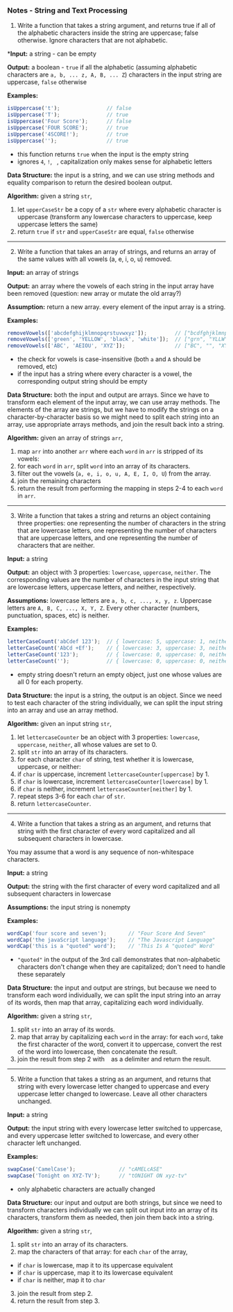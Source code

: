 ### Notes - String and Text Processing ###

1. Write a function that takes a string argument, and returns true if all of the alphabetic characters inside the string are uppercase; false otherwise. Ignore characters that are not alphabetic.

***Input:** a string - can be empty

**Output:** a boolean - `true` if all the alphabetic (assuming alphabetic characters are `a, b, ... z, A, B, ... Z`) characters in the input string are uppercase, `false` otherwise

**Examples:**

```javascript
isUppercase('t');               // false
isUppercase('T');               // true
isUppercase('Four Score');      // false
isUppercase('FOUR SCORE');      // true
isUppercase('4SCORE!');         // true
isUppercase('');                // true
```

- this function returns `true` when the input is the empty string
- ignores `4`, `!`, ` `, capitalization only makes sense for alphabetic letters

**Data Structure:** the input is a string, and we can use string methods and equality comparison to return the desired boolean output.

**Algorithm:** given a string `str`,

1. let `upperCaseStr` be a copy of a `str` where every alphabetic character is uppercase (transform any lowercase characters to uppercase, keep uppercase letters the same)
2. return `true` if `str` and `upperCaseStr` are equal, `false` otherwise

---

2. Write a function that takes an array of strings, and returns an array of the same values with all vowels (a, e, i, o, u) removed.

**Input:** an array of strings

**Output:** an array where the vowels of each string in the input array have been removed (question: new array or mutate the old array?)

**Assumption:** return a new array. every element of the input array is a string.

**Examples:**

```javascript
removeVowels(['abcdefghijklmnopqrstuvwxyz']);         // ["bcdfghjklmnpqrstvwxyz"]
removeVowels(['green', 'YELLOW', 'black', 'white']);  // ["grn", "YLLW", "blck", "wht"]
removeVowels(['ABC', 'AEIOU', 'XYZ']);                // ["BC", "", "XYZ"]
```

- the check for vowels is case-insensitive (both `a` and `A` should be removed, etc)
- if the input has a string where every character is a vowel, the corresponding output string should be empty

**Data Structure:** both the input and output are arrays. Since we have to transform each element of the input array, we can use array methods. The elements of the array are strings, but we have to modify the strings on a character-by-character basis so we might need to split each string into an array, use appropriate arrays methods, and join the result back into a string.

**Algorithm:** given an array of strings `arr`,

1. map `arr` into another `arr` where each `word` in `arr` is stripped of its vowels:
2. for each `word` in `arr`, split `word` into an array of its characters.
3. filter out the vowels (`a, e, i, o, u, A, E, I, O, U`) from the array.
4. join the remaining characters
5. return the result from performing the mapping in steps 2-4 to each `word` in `arr`.

---

3. Write a function that takes a string and returns an object containing three properties: one representing the number of characters in the string that are lowercase letters, one representing the number of characters that are uppercase letters, and one representing the number of characters that are neither.

**Input:** a string

**Output:** an object with 3 properties: `lowercase`, `uppercase`, `neither`. The corresponding values are the number of characters in the input string that are lowercase letters, uppercase letters, and neither, respectively.

**Assumptions:** lowercase letters are `a, b, c, ..., x, y, z`. Uppercase letters are `A, B, C, ..., X, Y, Z`. Every other character (numbers, punctuation, spaces, etc) is neither.

**Examples:**

```javascript
letterCaseCount('abCdef 123');  // { lowercase: 5, uppercase: 1, neither: 4 }
letterCaseCount('AbCd +Ef');    // { lowercase: 3, uppercase: 3, neither: 2 }
letterCaseCount('123');         // { lowercase: 0, uppercase: 0, neither: 3 }
letterCaseCount('');            // { lowercase: 0, uppercase: 0, neither: 0 }
```

- empty string doesn't return an empty object, just one whose values are all 0 for each property.

**Data Structure:** the input is a string, the output is an object. Since we need to test each character of the string individually, we can split the input string into an array and use an array method.

**Algorithm:** given an input string `str`,

1. let `lettercaseCounter` be an object with 3 properties: `lowercase`, `uppercase`, `neither`, all whose values are set to 0.
2. split `str` into an array of its characters.
3. for each character `char` of string, test whether it is lowercase, uppercase, or neither:
4. if `char` is uppercase, increment `lettercaseCounter[uppercase]` by 1.
5. if `char` is lowercase, increment `lettercaseCounter[lowercase]` by 1.
6. if `char` is neither, increment `lettercaseCounter[neither]` by 1.
7. repeat steps 3-6 for each `char` of `str`.
8. return `lettercaseCounter`.

---

4. Write a function that takes a string as an argument, and returns that string with the first character of every word capitalized and all subsequent characters in lowercase.

You may assume that a word is any sequence of non-whitespace characters.

**Input:** a string

**Output:** the string with the first character of every word capitalized and all subsequent characters in lowercase

**Assumptions:** the input string is nonempty

**Examples:**

```javascript
wordCap('four score and seven');       // "Four Score And Seven"
wordCap('the javaScript language');    // "The Javascript Language"
wordCap('this is a "quoted" word');    // 'This Is A "quoted" Word'
```

- `"quoted"` in the output of the 3rd call demonstrates that non-alphabetic characters don't change when they are capitalized; don't need to handle these separately

**Data Structure:** the input and output are strings, but because we need to transform each word individually, we can split the input string into an array of its words, then map that array, capitalizing each word individually.

**Algorithm:** given a string `str`,

1. split `str` into an array of its words.
2. map that array by capitalizing each `word` in the array: for each `word`, take the first character of the word, convert it to uppercase, convert the rest of the word into lowercase, then concatenate the result.
3. join the result from step 2 with ` ` as a delimiter and return the result.

---

5. Write a function that takes a string as an argument, and returns that string with every lowercase letter changed to uppercase and every uppercase letter changed to lowercase. Leave all other characters unchanged.

**Input:** a string

**Output:** the input string with every lowercase letter switched to uppercase, and every uppercase letter switched to lowercase, and every other character left unchanged.

**Examples:**

```javascript
swapCase('CamelCase');              // "cAMELcASE"
swapCase('Tonight on XYZ-TV');      // "tONIGHT ON xyz-tv"
```

- only alphabetic characters are actually changed

**Data Structure:** our input and output are both strings, but since we need to transform characters individually we can split out input into an array of its characters, transform them as needed, then join them back into a string.

**Algorithm:** given a string `str`,

1. split `str` into an array of its characters.
2. map the characters of that array: for each `char` of the array,
  - if `char` is lowercase, map it to its uppercase equivalent
  - if `char` is uppercase, map it to its lowercase equivalent
  - if `char` is neither, map it to `char`
3. join the result from step 2.
4. return the result from step 3. 